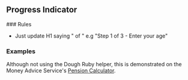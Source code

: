 ## Progress Indicator

### Rules

* Just update H1 saying "<step> of <number of steps> <contextual title>" e.g "Step 1 of 3 - Enter your age"

### Examples

Although not using the Dough Ruby helper, this is demonstrated on the Money Advice Service's [Pension Calculator](https://www.moneyadviceservice.org.uk/en/tools/pension-calculator/info).

